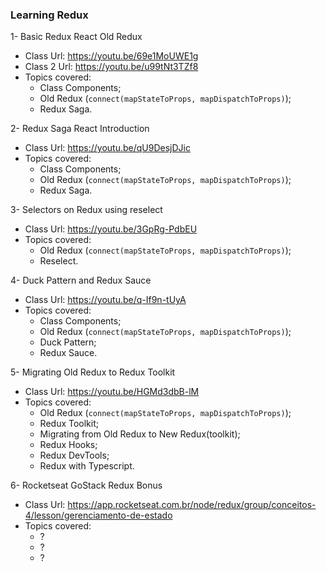 ### Learning Redux

1- Basic Redux React Old Redux
  - Class Url: https://youtu.be/69e1MoUWE1g
  - Class 2 Url: https://youtu.be/u99tNt3TZf8
  - Topics covered:
    - Class Components;
    - Old Redux (`connect(mapStateToProps, mapDispatchToProps)`);
    - Redux Saga.

2- Redux Saga React Introduction
  - Class Url: https://youtu.be/qU9DesjDJic
  - Topics covered:
    - Class Components;
    - Old Redux (`connect(mapStateToProps, mapDispatchToProps)`);
    - Redux Saga.

3- Selectors on Redux using reselect
  - Class Url: https://youtu.be/3GpRg-PdbEU
  - Topics covered:
    - Old Redux (`connect(mapStateToProps, mapDispatchToProps)`);
    - Reselect.

4- Duck Pattern and Redux Sauce
  - Class Url: https://youtu.be/q-If9n-tUyA
  - Topics covered:
    - Class Components;
    - Old Redux (`connect(mapStateToProps, mapDispatchToProps)`);
    - Duck Pattern;
    - Redux Sauce.

5- Migrating Old Redux to Redux Toolkit
  - Class Url: https://youtu.be/HGMd3dbB-lM
  - Topics covered:
    - Old Redux (`connect(mapStateToProps, mapDispatchToProps)`);
    - Redux Toolkit;
    - Migrating from Old Redux to New Redux(toolkit);
    - Redux Hooks;
    - Redux DevTools;
    - Redux with Typescript.

6- Rocketseat GoStack Redux Bonus
  - Class Url: https://app.rocketseat.com.br/node/redux/group/conceitos-4/lesson/gerenciamento-de-estado
  - Topics covered:
    - ?
    - ?
    - ?